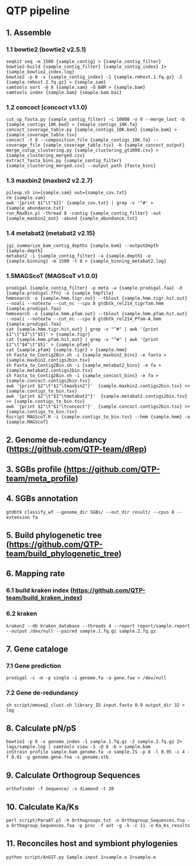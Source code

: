 # QTP pipeline
## 1. Assemble
### 1.1 bowtie2 (bowtie2 v2.5.1)
```
seqkit seq -m 1500 {sample_contig} > {sample_contig_filter}
bowtie2-build {sample_contig_filter} {sample_contig_index} 1> {sample_bowtie2_index.log}
bowtie2 -p 8 -x {sample_contig_index} -1 {sample.rmhost.1.fq.gz} -2 {sample.rmhost.2.fq.gz} > {smaple.sam}
samtools sort -@ 8 {sample.sam} -O BAM > {sample.bam}
samtools index {sample.bam} {smaple.bam.bai}
```

### 1.2 concoct (concoct v1.1.0) 
```
cut_up_fasta.py {sample_contig_filter} -c 10000 -o 0 --merge_last -b {sample_contigs_10K.bed} > {smaple_contigs_10K.fa}
concoct_coverage_table.py {sample_contigs_10K.bed} {sample.bam} > {sample_coverage_table.tsv}
concoct -t 8 --composition_file {sample_contigs_10K.fa} --coverage_file {sample_coverage_table.tsv} -b {sample_concoct_output}
merge_cutup_clustering.py {sample_clustering_gt1000.csv} > {sample_clustering_merged.csv}
extract_fasta_bins.py {sample_contig_filter} {sample_clustering_merged.csv} --output_path {fasta_bins}
```

### 1.3 maxbin2 (maxbin2 v2.2.7)
```
pileup.sh in={sample.sam} out={sample_cov.txt}
rm {sample.sam}
awk '{print $1"\t"$2}' {sample_cov.txt} | grep -v '^#' > {sample_abundance.txt}
run_MaxBin.pl -thread 8 -contig {sample_contig_filter} -out {sample_maxbin2_out} -abund {sample_abundance.txt}
```

### 1.4 metabat2 (metabat2 v2.15)
```
jgi_summarize_bam_contig_depths {sample.bam} --outputDepth {sample.depth}
metabat2 -i {sample_contig_filter} -a {sample.depth} -o {sample.binning} -m 1500 -t 8 > {sample_binning_metabat2.log}
```

### 1.5MAGScoT (MAGScoT v1.0.0)
```
prodigal {sample_contig_filter} -p meta -a {sample.prodigal.faa} -d {sample.prodigal.ffn} -o {sample_tmpfile}
hmmsearch -o {sample.hmm.tigr.out} --tblout {sample.hmm.tigr.hit.out} --noali --notextw --cut_nc --cpu 8 gtdbtk_rel214_tigrfam.hmm {sample.prodigal.faa}
hmmsearch -o {sample.hmm.pfam.out} --tblout {sample.hmm.pfam.hit.out} --noali --notextw --cut_nc --cpu 8 gtdbtk_rel214_Pfam-A.hmm {sample.prodigal.faa}
cat {sample.hmm.tigr.hit.out} | grep -v "^#" | awk '{print $1"\t"$3"\t"$5}' > {sample.tigr}
cat {sample.hmm.pfam.hit.out} | grep -v "^#" | awk '{print $1"\t"$4"\t"$5}' > {sample.pfam}
cat {sample.pfam} {sample.tigr} > {sample.hmm}
sh Fasta_to_Contig2Bin.sh -i {sample_maxbin2_bins} -e fasta > {sample.maxbin2.contigs2bin.tsv}
sh Fasta_to_Contig2Bin.sh -i {sample_metabat2_bins} -e fa > {sample.metabat2.contigs2bin.tsv}
sh Fasta_to_Contig2Bin.sh -i {sample_concoct_bins} -e fa > {sample.concoct.contigs2bin.tsv}
awk '{print $2"\t"$1"\tmaxbin2"}'  {sample.maxbin2.contigs2bin.tsv} >> {sample.contigs_to_bin.tsv}
awk '{print $2"\t"$1"\tmetabat2"}'  {sample.metabat2.contigs2bin.tsv} >> {sample.contigs_to_bin.tsv}
awk '{print $2"\t"$1"\tconcoct"}'  {sample.concoct.contigs2bin.tsv} >> {sample.contigs_to_bin.tsv}
Rscript MAGScoT.R -i {sample.contigs_to_bin.tsv} --hmm {sample.hmm} -o {sample.MAGScoT}
```

## 2. Genome de-redundancy (https://github.com/QTP-team/dRep)


## 3. SGBs profile (https://github.com/QTP-team/meta_profile)


## 4. SGBs annotation
```
gtdbtk classify_wf --genome_dir SGBs/ --out_dir result/ --cpus 8 --extension fa
```


## 5. Build phylogenetic tree (https://github.com/QTP-team/build_phylogenetic_tree)


## 6. Mapping rate
### 6.1 build kraken index (https://github.com/QTP-team/build_kraken_index)
### 6.2 kraken
```
kraken2 --db kraken_database --threads 4 --report report/sample.report --output /dev/null --paired sample.1.fq.gz sample.2.fq.gz
```

## 7. Gene cataloge
### 7.1 Gene prediction
```
prodigal -c -m -p single -i genome.fa -a gene.faa > /dev/null
```

### 7.2 Gene de-redundancy
```
sh script/mmseq2_clust.sh library_ID input.fasta 0.9 output_dir 32 > log
```

## 8. Calculate pN/pS
```
bowtie2 -p 8 -x genome_index -1 sample.1.fq.gz -2 sample.2.fq.gz 2> logs/sample.log | samtools view -S -@ 8 -b > sample.bam
inStrain profile sample.bam genome.fa -o sample.IS -p 8 -l 0.95 -c 4 -f 0.01 -g genome.gene.fna -s genome.stb
```

## 9. Calculate Orthogroup Sequences
```
orthofinder -f Sequence/ -s diamond -t 20
```

## 10. Calculate Ka/Ks
```
perl script/ParaAT.pl -h Orthogroups.txt -n Orthogroup_Sequences.fna -a Orthogroup_Sequences.faa -p proc -f axt -g -k -c 11 -o Ka_Ks_results
```

## 11. Reconciles host and symbiont phylogenies
```
python script/AnGST.py Sample.input 1>sample.o 2>sample.e
```
